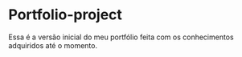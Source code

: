 # Portfolio-project
Essa é a versão inicial do meu portfólio feita com os conhecimentos adquiridos até o momento.
